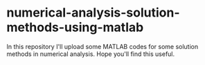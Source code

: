 # numerical-analysis-solution-methods-using-matlab
In this repository I'll upload some MATLAB codes for some solution methods in numerical analysis. Hope you'll find this useful.
